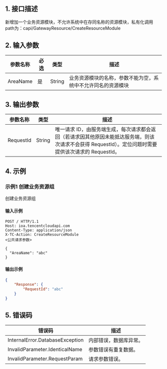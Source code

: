 ## 1. 接口描述




新增加一个业务资源模块，不允许系统中在存同名称的资源模块，私有化调用path为：capi/GatewayResource/CreateResourceModule

## 2. 输入参数


| 参数名称 | 必选 | 类型 | 描述 |
|---------|---------|---------|---------|
| AreaName | 是 | String | 业务资源模块的名称，参数不能为空，系统中不允许同名的资源模块 |

## 3. 输出参数

| 参数名称 | 类型 | 描述 |
|---------|---------|---------|
| RequestId | String | 唯一请求 ID，由服务端生成，每次请求都会返回（若请求因其他原因未能抵达服务端，则该次请求不会获得 RequestId）。定位问题时需要提供该次请求的 RequestId。|

## 4. 示例

### 示例1 创建业务资源组

创建业务资源组

#### 输入示例

```
POST / HTTP/1.1
Host: ioa.tencentcloudapi.com
Content-Type: application/json
X-TC-Action: CreateResourceModule
<公共请求参数>

{
  "AreaName": "abc"
}
```

#### 输出示例

```json
{
    "Response": {
        "RequestId": "abc"
    }
}
```











## 5. 错误码


| 错误码 | 描述 |
|---------|---------|
| InternalError.DatabaseException | 内部错误，数据库异常。 |
| InvalidParameter.IdenticalName | 参数错误有重复数据。 |
| InvalidParameter.RequestParam | 请求参数错误。 |
